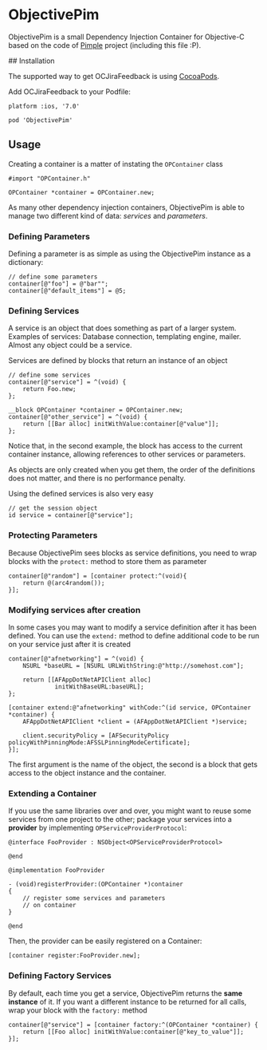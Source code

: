 # ObjectivePim

ObjectivePim is a small Dependency Injection Container for Objective-C based on the code of [Pimple](https://github.com/fabpot/Pimple) project (including this file :P).

## Installation


The supported way to get OCJiraFeedback is using [CocoaPods](http://cocoapods.org/).

Add OCJiraFeedback to your Podfile:


	platform :ios, '7.0'

	pod 'ObjectivePim'

## Usage


Creating a container is a matter of instating the ``OPContainer`` class

    #import "OPContainer.h"

    OPContainer *container = OPContainer.new;


As many other dependency injection containers, ObjectivePim is able to manage two
different kind of data: *services* and *parameters*.

### Defining Parameters

Defining a parameter is as simple as using the ObjectivePim instance as a dictionary:

    // define some parameters
    container[@"foo"] = @"bar"";
    container[@"default_items"] = @5;

### Defining Services

A service is an object that does something as part of a larger system.
Examples of services: Database connection, templating engine, mailer. Almost
any object could be a service.

Services are defined by blocks that return an instance of an object

    // define some services
	container[@"service"] = ^(void) {
        return Foo.new;
    };
    
    __block OPContainer *container = OPContainer.new;
    container[@"other_service"] = ^(void) {
    	return [[Bar alloc] initWithValue:container[@"value"]];
    };

Notice that, in the second example, the block has access to the current container instance, 
allowing references to other services or parameters.

As objects are only created when you get them, the order of the definitions
does not matter, and there is no performance penalty.

Using the defined services is also very easy

    // get the session object
    id service = container[@"service"];

### Protecting Parameters

Because ObjectivePim sees blocks as service definitions, you need to
wrap blocks with the ``protect:`` method to store them as
parameter

	container[@"random"] = [container protect:^(void){
        return @(arc4random());
    }];

### Modifying services after creation

In some cases you may want to modify a service definition after it has been
defined. You can use the ``extend:`` method to define additional code to
be run on your service just after it is created

	container[@"afnetworking"] = ^(void) {
		NSURL *baseURL = [NSURL URLWithString:@"http://somehost.com"];
			
		return [[AFAppDotNetAPIClient alloc] 
		         initWithBaseURL:baseURL];
	};
	
	[container extend:@"afnetworking" withCode:^(id service, OPContainer *container) {
		AFAppDotNetAPIClient *client = (AFAppDotNetAPIClient *)service;
		
		client.securityPolicy = [AFSecurityPolicy policyWithPinningMode:AFSSLPinningModeCertificate];
	}];

The first argument is the name of the object, the second is a block that
gets access to the object instance and the container.

### Extending a Container

If you use the same libraries over and over, you might want to reuse some
services from one project to the other; package your services into a
**provider** by implementing ``OPServiceProviderProtocol``:

	@interface FooProvider : NSObject<OPServiceProviderProtocol>

	@end 
	
	@implementation FooProvider
	
	- (void)registerProvider:(OPContainer *)container
	{
		// register some services and parameters
        // on container
	}
	
	@end

Then, the provider can be easily registered on a Container:

    [container register:FooProvider.new];

### Defining Factory Services

By default, each time you get a service, ObjectivePim returns the **same instance**
of it. If you want a different instance to be returned for all calls, wrap your
block with the ``factory:`` method

    container[@"service"] = [container factory:^(OPContainer *container) {
        return [[Foo alloc] initWithValue:container[@"key_to_value"]];
    }];

